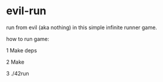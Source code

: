 # evil-run
run from evil (aka nothing) in this simple infinite runner game.

how to run game:

1 Make deps

2 Make

3 ./42run
